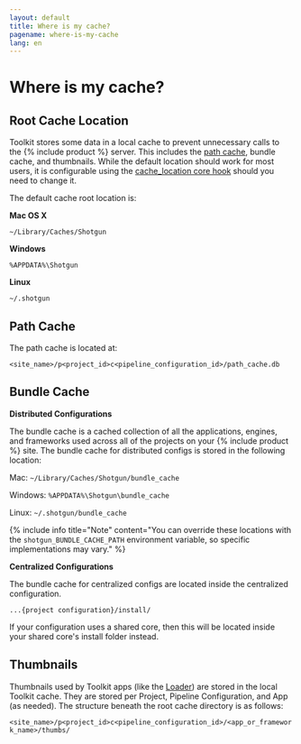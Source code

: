 ```yaml
---
layout: default
title: Where is my cache?
pagename: where-is-my-cache
lang: en
---
```


# Where is my cache?


## Root Cache Location

Toolkit stores some data in a local cache to prevent unnecessary calls to the {% include product %} server. This includes the [path cache](./what-is-path-cache.md), bundle cache, and thumbnails. While the default location should work for most users, it is configurable using the [cache_location core hook](https://github.com/shotgunsoftware/tk-core/blob/master/hooks/cache_location.py) should you need to change it. 

The default cache root location is:

**Mac OS X**

`~/Library/Caches/Shotgun`

**Windows**

`%APPDATA%\Shotgun`

**Linux**

`~/.shotgun`

## Path Cache

The path cache is located at:

`<site_name>/p<project_id>c<pipeline_configuration_id>/path_cache.db`

## Bundle Cache

**Distributed Configurations**

The bundle cache is a cached collection of all the applications, engines, and frameworks used across all of the 
projects on your {% include product %} site. The bundle cache for distributed configs is stored in the following location:

Mac:
`~/Library/Caches/Shotgun/bundle_cache`

Windows:
`%APPDATA%\Shotgun\bundle_cache`

Linux:
`~/.shotgun/bundle_cache`

{% include info title="Note" content="You can override these locations with the `shotgun_BUNDLE_CACHE_PATH` environment variable, so specific implementations may vary." %}

**Centralized Configurations**

The bundle cache for centralized configs are located inside the centralized configuration.

`...{project configuration}/install/` 

If your configuration uses a shared core, then this will be located inside your shared core's install folder instead.

## Thumbnails
 
Thumbnails used by Toolkit apps (like the [Loader](https://support.shotgunsoftware.com/entries/95442527)) are stored in the local Toolkit cache. They are stored per Project, Pipeline Configuration, and App (as needed). The structure beneath the root cache directory is as follows:

`<site_name>/p<project_id>c<pipeline_configuration_id>/<app_or_framework_name>/thumbs/`

